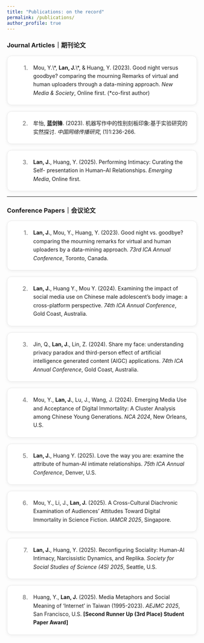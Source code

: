 ```yaml
---
title: "Publications: on the record"
permalink: /publications/
author_profile: true
---
```


<style>
    /* 强制拓宽本页面的主内容区域 */
    .page__inner-wrap {
        max-width: 1600px !important;
    }
    /* 出版物列表的容器 */
    .publication-list {
        display: grid;
        grid-template-columns: 1fr;
        gap: 1rem;
        counter-reset: pub-counter;
        margin-top: 1rem;
    }
    /* 单个出版物卡片的样式 */
    .publication-card {
        display: flex;
        align-items: flex-start;
        gap: 1em;
        background: white;
        border: 1px solid #e9e9e9;
        border-radius: 12px;
        padding: 1.25rem 1.5rem;
        box-shadow: 0 2px 8px rgba(0,0,0,0.06);
        transition: transform 0.2s ease, box-shadow 0.2s ease;
        line-height: 1.6;
    }
    .publication-card:hover {
        transform: translateY(-4px);
        box-shadow: 0 6px 16px rgba(0,0,0,0.1);
    }
    .publication-card::before {
        counter-increment: pub-counter;
        content: counter(pub-counter) ".";
        font-weight: 600;
        font-size: 1.1em;
        color: #888;
        min-width: 2em;
        text-align: right;
    }
    .publication-content {
        flex: 1;
    }
</style>

<h3>Journal Articles｜期刊论文</h3>
<div class="publication-list">
    <div class="publication-card"><div class="publication-content">Mou, Y.\*, <strong>Lan, J.</strong>\*, & Huang, Y. (2023). Good night versus goodbye? comparing the mourning Remarks of virtual and human uploaders through a data-mining approach. <em>New Media & Society</em>, Online first. (*co-first author)</div></div>
    <div class="publication-card"><div class="publication-content">牟怡, <strong>蓝剑锋</strong>. (2023). 机器写作中的性别刻板印象:基于实验研究的实然探讨. <em>中国网络传播研究</em>, (1)1:236-266.</div></div>
    <div class="publication-card"><div class="publication-content"><strong>Lan, J.</strong>, Huang, Y. (2025). Performing Intimacy: Curating the Self- presentation in Human–AI Relationships. <em>Emerging Media</em>, Online first.</div></div>
</div>

<hr />

<h3>Conference Papers｜会议论文</h3>
<div class="publication-list">
    <div class="publication-card"><div class="publication-content"><strong>Lan, J.</strong>, Mou, Y., Huang, Y. (2023). Good night vs. goodbye? comparing the mourning remarks for virtual and human uploaders by a data-mining approach. <em>73rd ICA Annual Conference</em>, Toronto, Canada.</div></div>
    <div class="publication-card"><div class="publication-content"><strong>Lan, J.</strong>, Huang Y., Mou Y. (2024). Examining the impact of social media use on Chinese male adolescent’s body image: a cross-platform perspective. <em>74th ICA Annual Conference</em>, Gold Coast, Australia.</div></div>
    <div class="publication-card"><div class="publication-content">Jin, Q., <strong>Lan, J.</strong>, Lin, Z. (2024). Share my face: understanding privacy paradox and third-person effect of artificial intelligence generated content (AIGC) applications. <em>74th ICA Annual Conference</em>, Gold Coast, Australia.</div></div>
    <div class="publication-card"><div class="publication-content">Mou, Y., <strong>Lan, J.</strong>, Lu, J., Wang, J. (2024). Emerging Media Use and Acceptance of Digital Immortality: A Cluster Analysis among Chinese Young Generations. <em>NCA 2024</em>, New Orleans, U.S.</div></div>
    <div class="publication-card"><div class="publication-content"><strong>Lan, J.</strong>, Huang Y. (2025). Love the way you are: examine the attribute of human-AI intimate relationships. <em>75th ICA Annual Conference</em>, Denver, U.S.</div></div>
    <div class="publication-card"><div class="publication-content">Mou, Y., Li, J., <strong>Lan, J.</strong> (2025). A Cross-Cultural Diachronic Examination of Audiences’ Attitudes Toward Digital Immortality in Science Fiction. <em>IAMCR 2025</em>, Singapore.</div></div>
    <div class="publication-card"><div class="publication-content"><strong>Lan, J.</strong>, Huang, Y. (2025). Reconfiguring Sociality: Human-AI Intimacy, Narcissistic Dynamics, and Replika. <em>Society for Social Studies of Science (4S) 2025</em>, Seattle, U.S.</div></div>
    <div class="publication-card"><div class="publication-content">Huang, Y., <strong>Lan, J.</strong> (2025). Media Metaphors and Social Meaning of ‘Internet’ in Taiwan (1995-2023). <em>AEJMC 2025</em>, San Francisco, U.S. <strong>[Second Runner Up (3rd Place) Student Paper Award]</strong></div></div>
</div>
